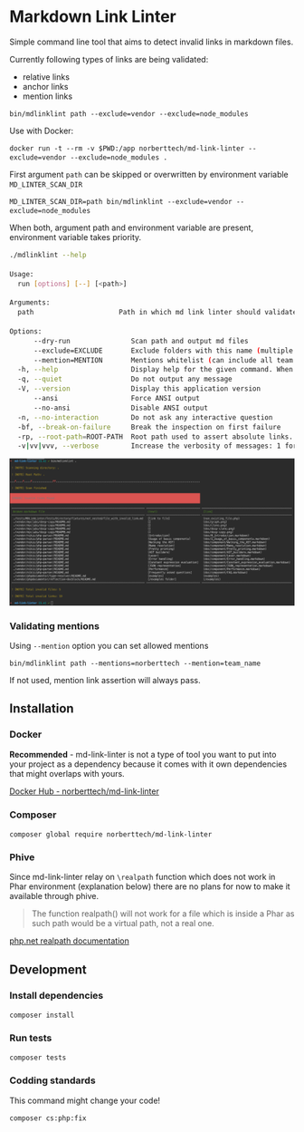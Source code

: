# Markdown Link Linter

Simple command line tool that aims to detect invalid links in
markdown files.  

Currently following types of links are being validated:

* relative links
* anchor links
* mention links

```console
bin/mdlinklint path --exclude=vendor --exclude=node_modules
```

Use with Docker: 
```console
docker run -t --rm -v $PWD:/app norberttech/md-link-linter --exclude=vendor --exclude=node_modules .
```

First argument `path` can be skipped or overwritten by environment variable `MD_LINTER_SCAN_DIR` 

```console
MD_LINTER_SCAN_DIR=path bin/mdlinklint --exclude=vendor --exclude=node_modules
```

When both, argument path and environment variable are present, environment variable takes priority. 

```bash
./mdlinklint --help

Usage:
  run [options] [--] [<path>]

Arguments:
  path                     Path in which md link linter should validate all markdown files

Options:
      --dry-run               Scan path and output md files
      --exclude=EXCLUDE       Exclude folders with this name (multiple values allowed)
      --mention=MENTION       Mentions whitelist (can include all team members or groups), if empty mentions are not validated (multiple values allowed)
  -h, --help                  Display help for the given command. When no command is given display help for the run command
  -q, --quiet                 Do not output any message
  -V, --version               Display this application version
      --ansi                  Force ANSI output
      --no-ansi               Disable ANSI output
  -n, --no-interaction        Do not ask any interactive question
  -bf, --break-on-failure     Break the inspection on first failure
  -rp, --root-path=ROOT-PATH  Root path used to assert absolute links. Link: [link](/nested/file.php) will check if file /nested/file.php exists from this path
  -v|vv|vvv, --verbose        Increase the verbosity of messages: 1 for normal output, 2 for more verbose output and 3 for debug
```

![Preview](/docs/preview.png)

### Validating mentions 

Using `--mention` option you can set allowed mentions 

```console
bin/mdlinklint path --mentions=norberttech --mention=team_name
```

If not used, mention link assertion will always pass.

## Installation

### Docker

**Recommended** - md-link-linter is not a type of tool you want to put into your project as a dependency because it comes 
with it own dependencies that might overlaps with yours.

[Docker Hub - norberttech/md-link-linter](https://hub.docker.com/r/norberttech/md-link-linter)

### Composer

```console
composer global require norberttech/md-link-linter
```

### Phive

Since md-link-linter relay on `\realpath` function which does not work in Phar environment (explanation below)
there are no plans for now to make it available through phive. 

> The function realpath() will not work for a file which is inside a Phar as such path would be a virtual path, not a real one.

[php.net realpath documentation](https://www.php.net/manual/en/function.realpath.php)

## Development

### Install dependencies

```console
composer install
```

### Run tests

```console
composer tests
```

### Codding standards

This command might change your code!

```console
composer cs:php:fix
```
